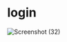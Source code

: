 # login
![Screenshot (32)](https://github.com/AKKI20i/login/assets/108356127/8482b785-5e0c-41db-880a-69f3c5b588b4)
